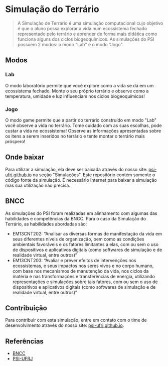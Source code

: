 # Simulação do Terrário

> A Simulação de Terrário é uma simulação computacional cujo objetivo é que o aluno possa explorar a vida num ecossistema fechado representado pelo terrário e aprender de forma mais didática como funciona alguns dos ciclos biogeoquímicos. As simulações do PSI possuem 2 modos: o modo "Lab" e o modo "Jogo".

## Modos
### Lab
O modo laboratório permite que você explore como a vida se dá em um ecossistema fechado. Monte o seu próprio terrário e observe como a temperatura, umidade e luz influenciam nos ciclos biogeoquímicos!

### Jogo
O modo game permite que a partir do terrário construído em modo "Lab" você observe a vida no terrário. Tome cuidado com as suas escolhas, pode custar a vida no ecossistema! Observe as informações apresentadas sobre os itens a serem inseridos no terrário e tente montar o terrário mais próspero!

## Onde baixar
Para utilizar a simulação, ela deve ser baixada através do nosso site: [psi-ufrj.github.io](google.com) na seção "Simulações". Este repositório contém somente o código fonte da simulação. É necessário Internet para baixar a simulação mas sua utilização não precisa.

## BNCC
As simulações do PSI foram realizadas em alinhamento com algumas das habilidades e competências da BNCC. Para o caso da Simulação do Terrário, as habilidades abordadas são:
- EM13CNT202: “Analisar as diversas formas de manifestação da vida em seus diferentes níveis de organização, bem como as condições ambientais favoráveis e os fatores limitantes a elas, com ou sem o uso de dispositivos e aplicativos digitais (como softwares de simulação e de realidade virtual, entre outros)”
- EM13CNT203: “Avaliar e prever efeitos de intervenções nos ecossistemas, e seus impactos nos seres vivos e no corpo humano, com base nos mecanismos de manutenção da vida, nos ciclos da matéria e nas transformações e transferências de energia, utilizando representações e simulações sobre tais fatores, com ou sem o uso de dispositivos e aplicativos digitais (como softwares de simulação e de realidade virtual, entre outros)”

## Contribuição
Para contribuir com esta simulação, entre em contato com o time de desenvolvimento através do nosso site: [psi-ufrj.github.io](psi-ufrj.github.io/).

## Referências
- [BNCC](http://basenacionalcomum.mec.gov.br/images/BNCC_EI_EF_110518_versaofinal_site.pdf)
- [PSI-UFRJ](psi-ufrj.github.io/)

